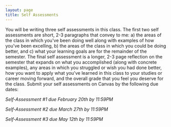 ```yaml
---
layout: page
title: Self Assessments
---
```


You will be writing three self assessments in this class. The first two self assessments are short, 2-3 paragraphs that convey to me: a) the areas of the class in which you've been doing well along with examples of how you've been excelling, b) the areas of the class in which you could be doing better, and c) what your learning goals are for the remainder of the semester. The final self assessment is a longer, 2-3 page reflection on the semester that expands on what you accomplished (along with concrete examples), any areas in which you struggled or wish you had done better, how you want to apply what you've learned in this class to your studies or career moving forward, and the overall grade that you feel you deserve for the class. Submit your self assessments on Canvas by the following due dates:

*Self-Assessment #1 due February 20th by 11:59PM*

*Self-Assessment #2 due March 27th by 11:59PM*

*Self-Assessment #3 due May 12th by 11:59PM*